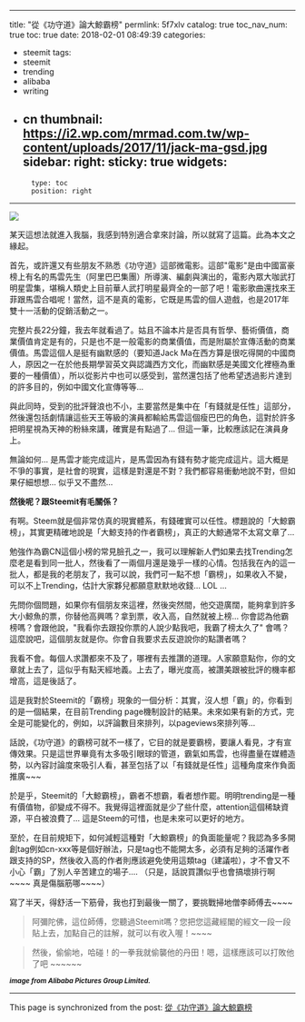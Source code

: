 
---
title: "從《功守道》論大鯨霸榜"
permlink: 5f7xlv
catalog: true
toc_nav_num: true
toc: true
date: 2018-02-01 08:49:39
categories:
- steemit
tags:
- steemit
- trending
- alibaba
- writing
- cn
thumbnail: https://i2.wp.com/mrmad.com.tw/wp-content/uploads/2017/11/jack-ma-gsd.jpg
sidebar:
    right:
        sticky: true
widgets:
    -
        type: toc
        position: right
---


![](https://i2.wp.com/mrmad.com.tw/wp-content/uploads/2017/11/jack-ma-gsd.jpg)

某天這想法就進入我腦，我感到特別適合拿來討論，所以就寫了這篇。此為本文之緣起。

首先，或許還又有些朋友不熟悉《功守道》這部微電影。這部"電影"是由中國富豪榜上有名的馬雲先生（阿里巴巴集團）所導演、編劇與演出的，電影內眾大咖武打明星雲集，堪稱人類史上目前華人武打明星最齊全的一部了吧！電影歌曲還找來王菲跟馬雲合唱呢！當然，這不是真的電影，它既是馬雲的個人遊戲，也是2017年雙十一活動的促銷活動之一。

完整片長22分鐘，我去年就看過了。姑且不論本片是否具有哲學、藝術價值，商業價值肯定是有的，只是也不是一般電影的商業價值，而是附屬於宣傳活動的商業價值。馬雲這個人是挺有幽默感的（要知道Jack Ma在西方算是很吃得開的中國商人，原因之一在於他長期學習英文與認識西方文化，而幽默感是美國文化裡極為重要的一種價值），所以從影片中也可以感受到，當然還包括了他希望透過影片達到的許多目的，例如中國文化宣傳等等...

與此同時，受到的批評聲浪也不小，主要當然是集中在「有錢就是任性」這部分，然後還包括劇情讓這些天王等級的演員都輸給馬雲這個瘦巴巴的角色，這對於許多把明星視為天神的粉絲來講，確實是有點過了... 但這一筆，比較應該記在演員身上。

無論如何... 是馬雲才能完成這片，是馬雲因為有錢有勢才能完成這片。這大概是不爭的事實，是社會的現實，這樣是對還是不對？我們都容易衝動地說不對，但如果仔細想想... 似乎又不盡然...

**然後呢？跟Steemit有毛關係？**

有啊。Steem就是個非常仿真的現實體系，有錢確實可以任性。標題說的「大鯨霸榜」，其實更精確地說是「大鯨支持的作者霸榜」，真正的大鯨通常不太寫文章了... 

勉強作為霸CN這個小榜的常見臉孔之一，我可以理解新人們如果去找Trending怎麼老是看到同一批人，然後看了一兩個月還是幾乎一樣的心情。包括我在內的這一批人，都是我的老朋友了，我可以說，我們可一點不想「霸榜」，如果收入不變，可以不上Trending，估計大家夥兒都願意默默地收錢... LOL ... 

先問你個問題，如果你有個朋友來這裡，然後突然間，他交遊廣闊，能夠拿到許多大小鯨魚的票，你替他高興嗎？拿到票，收入高，自然就被上榜... 你會認為他霸榜嗎？會跟他說，"我看你去跟投你票的人說少點我吧，我霸了榜太久了" 會嗎？這麼說吧，這個朋友就是你。你會自我要求去反遊說你的點讚者嗎？

我看不會。每個人求讚都來不及了，哪裡有去推讚的道理。人家願意點你，你的文章就上去了，這似乎有點天經地義。上去了，曝光度高，被讚美跟被批評的機率都增高，這是後話了。

這是我對於Steemit的「霸榜」現象的一個分析：其實，沒人想「霸」的，你看到的是一個結果，在目前Trending page機制設計的結果。未來如果有新的方式，完全是可能變化的，例如，以評論數目來排列，以pageviews來排列等... 

話說，《功守道》的霸榜可就不一樣了，它目的就是要霸榜，要讓人看見，才有宣傳效果。只是這世界畢竟有太多吸引眼球的管道，霸氣如馬雲，也得盡量在媒體造勢，以內容討論度來吸引人看，甚至包括了以「有錢就是任性」這種角度來作負面推廣~~~ 

於是乎，Steemit的「大鯨霸榜」，霸者不想霸，看者想作罷。明明trending是一種有價值物，卻變成不得不。我覺得這裡面就是少了些什麼，attention這個稀缺資源，平白被浪費了... 這是Steem的可惜，也是未來可以更好的地方。

至於，在目前規矩下，如何減輕這種對「大鯨霸榜」的負面能量呢？我認為多多開創tag例如cn-xxx等是個好辦法，只是tag也不能開太多，必須有足夠的活躍作者跟支持的SP，然後收入高的作者則應該避免使用這類tag（建議啦），才不會又不小心「霸」了別人辛苦建立的場子.... （只是，話說買讚似乎也會搞壞排行啊~~~~ 真是傷腦筋哪~~~~）

寫了半天，得舒活一下筋骨，我也打到最後一關了，要挑戰掃地僧李師傅去~~~~ 

>阿彌陀佛，這位師傅，您聽過Steemit嗎？您把您這藏經閣的經文一段一段貼上去，加點自己的註解，就可以有收入喔！~~~~ 

>然後，偷偷地，哈碰！的一拳我就偷襲他的丹田！嗯，這樣應該可以打敗他了吧 ~~~~~~

<sub>***image from Alibaba Pictures Group Limited.***</sub>

- - -

This page is synchronized from the post: [從《功守道》論大鯨霸榜](https://steemit.com/@deanliu/5f7xlv)
